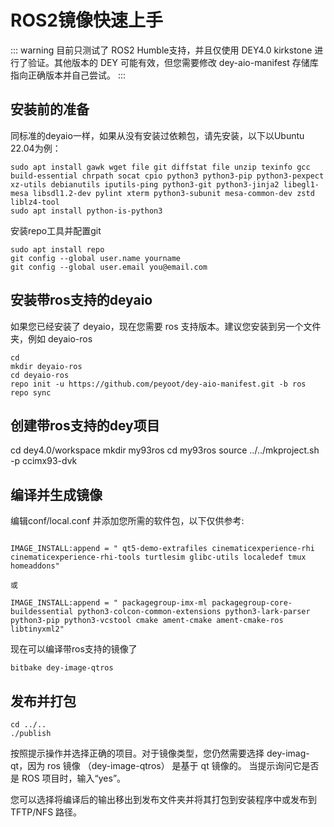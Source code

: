 # ROS2镜像快速上手

::: warning
目前只测试了 ROS2 Humble支持，并且仅使用 DEY4.0 kirkstone 进行了验证。其他版本的 DEY 可能有效，但您需要修改 dey-aio-manifest 存储库指向正确版本并自己尝试。
:::
## 安装前的准备
同标准的deyaio一样，如果从没有安装过依赖包，请先安装，以下以Ubuntu 22.04为例：
```
sudo apt install gawk wget file git diffstat file unzip texinfo gcc build-essential chrpath socat cpio python3 python3-pip python3-pexpect xz-utils debianutils iputils-ping python3-git python3-jinja2 libegl1-mesa libsdl1.2-dev pylint xterm python3-subunit mesa-common-dev zstd liblz4-tool
sudo apt install python-is-python3
```
安装repo工具并配置git
```
sudo apt install repo
git config --global user.name yourname
git config --global user.email you@email.com
```

## 安装带ros支持的deyaio
如果您已经安装了 deyaio，现在您需要 ros 支持版本。建议您安装到另一个文件夹，例如 deyaio-ros 

```
cd
mkdir deyaio-ros
cd deyaio-ros
repo init -u https://github.com/peyoot/dey-aio-manifest.git -b ros
repo sync
```

## 创建带ros支持的dey项目
cd dey4.0/workspace
mkdir my93ros
cd my93ros
source ../../mkproject.sh -p ccimx93-dvk

## 编译并生成镜像
编辑conf/local.conf 并添加您所需的软件包，以下仅供参考:
```

IMAGE_INSTALL:append = " qt5-demo-extrafiles cinematicexperience-rhi cinematicexperience-rhi-tools turtlesim glibc-utils localedef tmux homeaddons"

或

IMAGE_INSTALL:append = " packagegroup-imx-ml packagegroup-core-buildessential python3-colcon-common-extensions python3-lark-parser python3-pip python3-vcstool cmake ament-cmake ament-cmake-ros libtinyxml2"
```
现在可以编译带ros支持的镜像了
```
bitbake dey-image-qtros
```

## 发布并打包
```
cd ../..
./publish
```
按照提示操作并选择正确的项目。对于镜像类型，您仍然需要选择 dey-imag-qt，因为 ros 镜像 （dey-image-qtros） 是基于 qt 镜像的。
当提示询问它是否是 ROS 项目时，输入“yes”。

您可以选择将编译后的输出移出到发布文件夹并将其打包到安装程序中或发布到 TFTP/NFS 路径。

